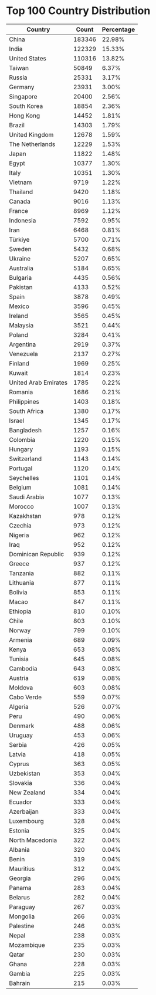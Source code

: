 # Top 100 Country Distribution
| Country | Count | Percentage |
|----|----|----|
| China | 183346 | 22.98% |
| India | 122329 | 15.33% |
| United States | 110316 | 13.82% |
| Taiwan | 50849 | 6.37% |
| Russia | 25331 | 3.17% |
| Germany | 23931 | 3.00% |
| Singapore | 20400 | 2.56% |
| South Korea | 18854 | 2.36% |
| Hong Kong | 14452 | 1.81% |
| Brazil | 14303 | 1.79% |
| United Kingdom | 12678 | 1.59% |
| The Netherlands | 12229 | 1.53% |
| Japan | 11822 | 1.48% |
| Egypt | 10377 | 1.30% |
| Italy | 10351 | 1.30% |
| Vietnam | 9719 | 1.22% |
| Thailand | 9420 | 1.18% |
| Canada | 9016 | 1.13% |
| France | 8969 | 1.12% |
| Indonesia | 7592 | 0.95% |
| Iran | 6468 | 0.81% |
| Türkiye | 5700 | 0.71% |
| Sweden | 5432 | 0.68% |
| Ukraine | 5207 | 0.65% |
| Australia | 5184 | 0.65% |
| Bulgaria | 4435 | 0.56% |
| Pakistan | 4133 | 0.52% |
| Spain | 3878 | 0.49% |
| Mexico | 3596 | 0.45% |
| Ireland | 3565 | 0.45% |
| Malaysia | 3521 | 0.44% |
| Poland | 3284 | 0.41% |
| Argentina | 2919 | 0.37% |
| Venezuela | 2137 | 0.27% |
| Finland | 1969 | 0.25% |
| Kuwait | 1814 | 0.23% |
| United Arab Emirates | 1785 | 0.22% |
| Romania | 1686 | 0.21% |
| Philippines | 1403 | 0.18% |
| South Africa | 1380 | 0.17% |
| Israel | 1345 | 0.17% |
| Bangladesh | 1257 | 0.16% |
| Colombia | 1220 | 0.15% |
| Hungary | 1193 | 0.15% |
| Switzerland | 1143 | 0.14% |
| Portugal | 1120 | 0.14% |
| Seychelles | 1101 | 0.14% |
| Belgium | 1081 | 0.14% |
| Saudi Arabia | 1077 | 0.13% |
| Morocco | 1007 | 0.13% |
| Kazakhstan | 978 | 0.12% |
| Czechia | 973 | 0.12% |
| Nigeria | 962 | 0.12% |
| Iraq | 952 | 0.12% |
| Dominican Republic | 939 | 0.12% |
| Greece | 937 | 0.12% |
| Tanzania | 882 | 0.11% |
| Lithuania | 877 | 0.11% |
| Bolivia | 853 | 0.11% |
| Macao | 847 | 0.11% |
| Ethiopia | 810 | 0.10% |
| Chile | 803 | 0.10% |
| Norway | 799 | 0.10% |
| Armenia | 689 | 0.09% |
| Kenya | 653 | 0.08% |
| Tunisia | 645 | 0.08% |
| Cambodia | 643 | 0.08% |
| Austria | 619 | 0.08% |
| Moldova | 603 | 0.08% |
| Cabo Verde | 559 | 0.07% |
| Algeria | 526 | 0.07% |
| Peru | 490 | 0.06% |
| Denmark | 488 | 0.06% |
| Uruguay | 453 | 0.06% |
| Serbia | 426 | 0.05% |
| Latvia | 418 | 0.05% |
| Cyprus | 363 | 0.05% |
| Uzbekistan | 353 | 0.04% |
| Slovakia | 336 | 0.04% |
| New Zealand | 334 | 0.04% |
| Ecuador | 333 | 0.04% |
| Azerbaijan | 333 | 0.04% |
| Luxembourg | 328 | 0.04% |
| Estonia | 325 | 0.04% |
| North Macedonia | 322 | 0.04% |
| Albania | 320 | 0.04% |
| Benin | 319 | 0.04% |
| Mauritius | 312 | 0.04% |
| Georgia | 296 | 0.04% |
| Panama | 283 | 0.04% |
| Belarus | 282 | 0.04% |
| Paraguay | 267 | 0.03% |
| Mongolia | 266 | 0.03% |
| Palestine | 246 | 0.03% |
| Nepal | 238 | 0.03% |
| Mozambique | 235 | 0.03% |
| Qatar | 230 | 0.03% |
| Ghana | 228 | 0.03% |
| Gambia | 225 | 0.03% |
| Bahrain | 215 | 0.03% |
